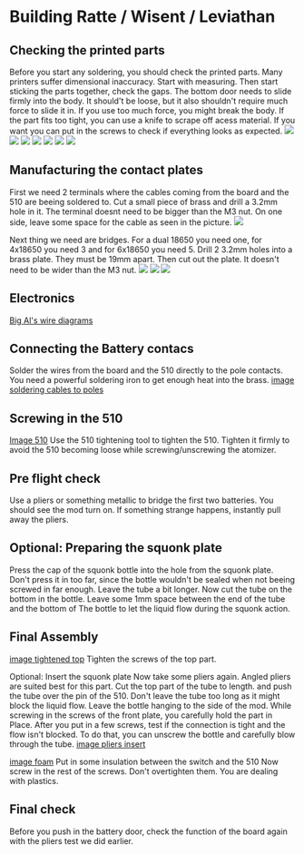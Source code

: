 # Building Ratte / Wisent / Leviathan

## Checking the printed parts
Before you start any soldering, you should check the printed parts. Many printers suffer dimensional inaccuracy. Start with measuring. Then start sticking the parts together, check the gaps.
The bottom door needs to slide firmly into the body. It should't be loose, but it also shouldn't require much force to slide it in. If you use too much force, you might break the body.
If the part fits too tight, you can use a knife to scrape off acess material.
If you want you can put in the screws to check if everything looks as expected.
![](https://github.com/johannes-otto/Librecig/blob/master/Ratte%20and%20Variations/doc/images/building/wisent/checking_printed_parts1.png)
![](https://github.com/johannes-otto/Librecig/blob/master/Ratte%20and%20Variations/doc/images/building/wisent/checking_printed_parts2.png)
![](https://github.com/johannes-otto/Librecig/blob/master/Ratte%20and%20Variations/doc/images/building/wisent/checking_printed_parts3.png)
![](https://github.com/johannes-otto/Librecig/blob/master/Ratte%20and%20Variations/doc/images/building/wisent/checking_printed_parts4.png)
![](https://github.com/johannes-otto/Librecig/blob/master/Ratte%20and%20Variations/doc/images/building/wisent/checking_printed_parts5.png)
![](https://github.com/johannes-otto/Librecig/blob/master/Ratte%20and%20Variations/doc/images/building/wisent/checking_printed_parts6.png)
![](https://github.com/johannes-otto/Librecig/blob/master/Ratte%20and%20Variations/doc/images/building/wisent/checking_printed_parts7.png)

## Manufacturing the contact plates
First we need 2 terminals where the cables coming from the board and the 510 are
beeing soldered to.
Cut a small piece of brass and drill a 3.2mm hole in it. The terminal doesnt need
to be bigger than the M3 nut. On one side, leave some space for the cable as
seen in the picture.
![](https://github.com/johannes-otto/Librecig/blob/master/Ratte%20and%20Variations/doc/images/building/wisent/attaching%20top%20contact%20terminal.png)

Next thing we need are bridges. For a dual 18650 you need one, for 4x18650 you
need 3 and for 6x18650 you need 5.
Drill 2 3.2mm holes into a brass plate. They must be 19mm apart. Then cut out the
plate. It doesn't need to be wider than the M3 nut.
![](https://github.com/johannes-otto/Librecig/blob/master/Ratte%20and%20Variations/doc/images/building/wisent/top_contact_plate.png)
![](https://github.com/johannes-otto/Librecig/blob/master/Ratte%20and%20Variations/doc/images/building/wisent/battery_door_with_contact_plates.png)
![](https://github.com/johannes-otto/Librecig/blob/master/Ratte%20and%20Variations/doc/images/building/wisent/battery_door_with_contact_plates1.png)

## Electronics
[Big Al's wire diagrams]()

## Connecting the Battery contacs
Solder the wires from the board and the 510 directly to the pole contacts.
You need a powerful soldering iron to get enough heat into the brass.
[image soldering cables to poles]()

## Screwing in the 510
[Image 510]()
Use the 510 tightening tool to tighten the 510. Tighten it firmly to avoid
the 510 becoming loose while screwing/unscrewing the atomizer.

## Pre flight check
Use a pliers or something metallic to bridge the first two batteries.
You should see the mod turn on. If something strange happens, instantly pull away
the pliers.

## Optional: Preparing the squonk plate
Press the cap of the squonk bottle into the hole from the squonk plate. Don't press
it in too far, since the bottle wouldn't be sealed when not beeing screwed in far
enough. Leave the tube a bit longer. Now cut the tube on the bottom in the
bottle. Leave some 1mm space between the end of the tube and the bottom of The
bottle to let the liquid flow during the squonk action.

## Final Assembly
[image tightened top]()
Tighten the screws of the top part.

Optional: Insert the squonk plate
Now take some pliers again. Angled pliers are suited best for this part. Cut
the top part of the tube to length. and push the tube over the pin of the 510.
Don't leave the tube too long as it might block the liquid flow. Leave the bottle hanging to
the side of the mod.
While screwing in the screws of the front plate, you carefully hold the part in
Place.
After you put in a few screws, test if the connection is tight and the flow isn't blocked.
To do that, you can unscrew the bottle and carefully blow through the tube.
[image pliers insert]()

[image foam]()
Put in some insulation between the switch and the 510
Now screw in the rest of the screws. Don't overtighten them. You are dealing with
plastics.

## Final check
Before you push in the battery door, check the function of the board again
with the pliers test we did earlier.

